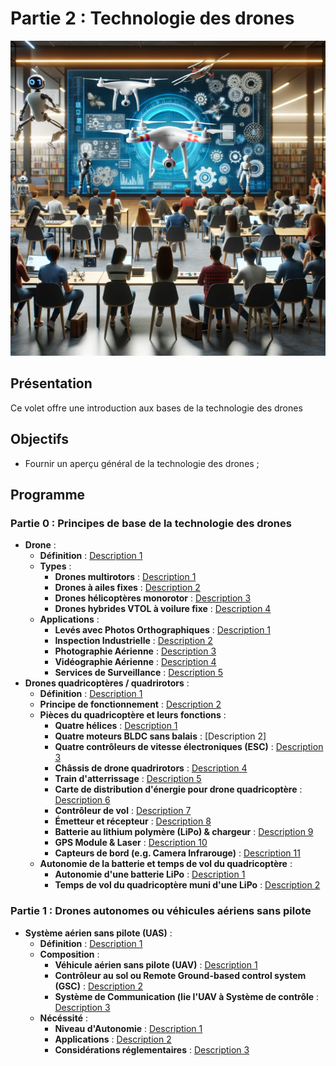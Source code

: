 # Partie 2 : Technologie des drones

![Couverture Drone Technology](images/DronetechnologyCoverImage.png)

## Présentation
Ce volet offre une introduction aux bases de la technologie des drones

## Objectifs
- Fournir un aperçu général de la technologie des drones ;

## Programme

### Partie 0 : Principes de base de la technologie des drones
- **Drone** :
  - **Définition** : [Description 1](#)
  - **Types** :
    - **Drones multirotors** : [Description 1](#)
    - **Drones à ailes fixes** : [Description 2](#)
    - **Drones hélicoptères monorotor** : [Description 3](#)
    - **Drones hybrides VTOL à voilure fixe** : [Description 4](#)
  - **Applications** :
    - **Levés avec Photos Orthographiques** : [Description 1](#)
    - **Inspection Industrielle** : [Description 2](#)
    - **Photographie Aérienne** : [Description 3](#)
    - **Vidéographie Aérienne** : [Description 4](#)
    - **Services de Surveillance** : [Description 5](#) 
- **Drones quadricoptères / quadrirotors** :
  - **Définition** : [Description 1](#)
  - **Principe de fonctionnement** : [Description 2](#)
  - **Pièces du quadricoptère et leurs fonctions** :
    - **Quatre hélices** : [Description 1](#)
    - **Quatre moteurs BLDC sans balais** : [Description 2]
    - **Quatre contrôleurs de vitesse électroniques (ESC)** : [Description 3](#)
    - **Châssis de drone quadrirotors** : [Description 4](#)
    - **Train d'atterrissage** : [Description 5](#)
    - **Carte de distribution d'énergie pour drone quadricoptère** : [Description 6](#)
    - **Contrôleur de vol** : [Description 7](#)
    - **Émetteur et récepteur** : [Description 8](#)
    - **Batterie au lithium polymère (LiPo) & chargeur** : [Description 9](#)
    - **GPS Module & Laser** : [Description 10](#)
    - **Capteurs de bord (e.g. Camera Infrarouge)** : [Description 11](#)
  - **Autonomie de la batterie et temps de vol du quadricoptère** :
    - **Autonomie d'une batterie LiPo** : [Description 1](#)
    - **Temps de vol du quadricoptère muni d'une LiPo** : [Description 2](#) 

### Partie 1 : Drones autonomes ou véhicules aériens sans pilote
- **Système aérien sans pilote (UAS)** :
  - **Définition** : [Description 1](#)
  - **Composition** :
    - **Véhicule aérien sans pilote (UAV)** : [Description 1](#)
    - **Contrôleur au sol ou Remote Ground-based control system (GSC)** : [Description 2](#)
    - **Système de Communication (lie l'UAV à Système de contrôle** : [Description 3](#)
  - **Nécéssité** :
    - **Niveau d'Autonomie** : [Description 1](#)
    - **Applications** : [Description 2](#)
    - **Considérations réglementaires** : [Description 3](#)
